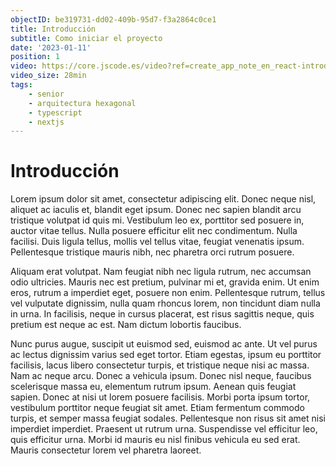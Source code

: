 ```yaml
---
objectID: be319731-dd02-409b-95d7-f3a2864c0ce1
title: Introducción
subtitle: Como iniciar el proyecto
date: '2023-01-11'
position: 1
video: https://core.jscode.es/video?ref=create_app_note_en_react-introduccion
video_size: 28min
tags:
    - senior
    - arquitectura hexagonal
    - typescript
    - nextjs
---
```


# Introducción

Lorem ipsum dolor sit amet, consectetur adipiscing elit. Donec neque nisl, aliquet ac iaculis et, blandit eget ipsum. Donec nec sapien blandit arcu tristique volutpat id quis mi. Vestibulum leo ex, porttitor sed posuere in, auctor vitae tellus. Nulla posuere efficitur elit nec condimentum. Nulla facilisi. Duis ligula tellus, mollis vel tellus vitae, feugiat venenatis ipsum. Pellentesque tristique mauris nibh, nec pharetra orci rutrum posuere.

Aliquam erat volutpat. Nam feugiat nibh nec ligula rutrum, nec accumsan odio ultricies. Mauris nec est pretium, pulvinar mi et, gravida enim. Ut enim eros, rutrum a imperdiet eget, posuere non enim. Pellentesque rutrum, tellus vel vulputate dignissim, nulla quam rhoncus lorem, non tincidunt diam nulla in urna. In facilisis, neque in cursus placerat, est risus sagittis neque, quis pretium est neque ac est. Nam dictum lobortis faucibus.

Nunc purus augue, suscipit ut euismod sed, euismod ac ante. Ut vel purus ac lectus dignissim varius sed eget tortor. Etiam egestas, ipsum eu porttitor facilisis, lacus libero consectetur turpis, et tristique neque nisi ac massa. Nam ac neque arcu. Donec a vehicula ipsum. Donec nisl neque, faucibus scelerisque massa eu, elementum rutrum ipsum. Aenean quis feugiat sapien. Donec at nisi ut lorem posuere facilisis. Morbi porta ipsum tortor, vestibulum porttitor neque feugiat sit amet. Etiam fermentum commodo turpis, et semper massa feugiat sodales. Pellentesque non risus sit amet nisi imperdiet imperdiet. Praesent ut rutrum urna. Suspendisse vel efficitur leo, quis efficitur urna. Morbi id mauris eu nisl finibus vehicula eu sed erat. Mauris consectetur lorem vel pharetra laoreet.
